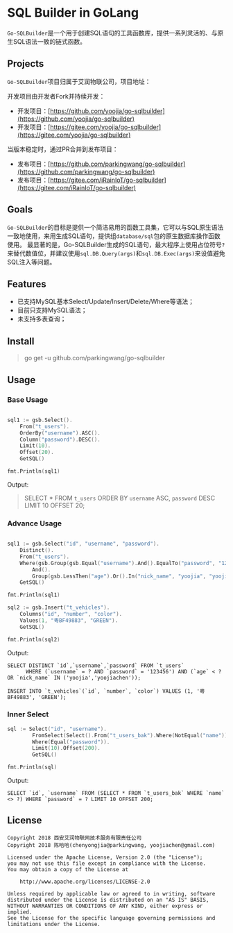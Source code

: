 # SQL Builder in GoLang

`Go-SQLBuilder`是一个用于创建SQL语句的工具函数库，提供一系列灵活的、与原生SQL语法一致的链式函数。

## Projects

`Go-SQLBuilder`项目归属于艾润物联公司，项目地址：

开发项目由开发者Fork并持续开发：

- 开发项目：[https://github.com/yoojia/go-sqlbuilder](https://github.com/yoojia/go-sqlbuilder)
- 开发项目：[https://gitee.com/yoojia/go-sqlbuilder](https://gitee.com/yoojia/go-sqlbuilder)

当版本稳定时，通过PR合并到发布项目：
- 发布项目：[https://github.com/parkingwang/go-sqlbuilder](https://github.com/parkingwang/go-sqlbuilder)
- 发布项目：[https://gitee.com/iRainIoT/go-sqlbuilder](https://gitee.com/iRainIoT/go-sqlbuilder)

## Goals

`Go-SQLBuilder`的目标是提供一个简洁易用的函数工具集，它可以与SQL原生语法一致地使用，来用生成SQL语句，提供组`database/sql`包的原生数据库操作函数使用。
最显著的是，Go-SQLBuilder生成的SQL语句，最大程序上使用占位符号`?`来替代数值位，并建议使用`sql.DB.Query(args)`和`sql.DB.Exec(args)`来设值避免SQL注入等问题。

## Features

- 已支持MySQL基本Select/Update/Insert/Delete/Where等语法；
- 目前只支持MySQL语法；
- 未支持多表查询；

## Install

> go get -u github.com/parkingwang/go-sqlbuilder

## Usage

### Base Usage

```go

sql1 := gsb.Select().
    From("t_users").
    OrderBy("username").ASC().
    Column("password").DESC().
    Limit(10).
    Offset(20).
    GetSQL()

fmt.Println(sql1)
```

Output:

> SELECT * FROM `t_users` ORDER BY `username` ASC, `password` DESC LIMIT 10 OFFSET 20;

### Advance Usage

```go

sql1 := gsb.Select("id", "username", "password").
    Distinct().
    From("t_users").
    Where(gsb.Group(gsb.Equal("username").And().EqualTo("password", "123456")).
        And().
        Group(gsb.LessThen("age").Or().In("nick_name", "yoojia", "yoojiachen"))).
    GetSQL()

fmt.Println(sql1)

sql2 := gsb.Insert("t_vehicles").
    Columns("id", "number", "color").
    Values(1, "粤BF49883", "GREEN").
    GetSQL()

fmt.Println(sql2)
```

Output:

    SELECT DISTINCT `id`,`username`,`password` FROM `t_users`
          WHERE (`username` = ? AND `password` = '123456') AND (`age` < ? OR `nick_name` IN ('yoojia','yoojiachen'));
    
    INSERT INTO `t_vehicles`(`id`, `number`, `color`) VALUES (1, '粤BF49883', 'GREEN');

### Inner Select

```go
sql := Select("id", "username").
		FromSelect(Select().From("t_users_bak").Where(NotEqual("name"))).
		Where(Equal("password")).
		Limit(10).Offset(200).
		GetSQL()

fmt.Println(sql)
```

Output:

    SELECT `id`, `username` FROM (SELECT * FROM `t_users_bak` WHERE `name` <> ?) WHERE `password` = ? LIMIT 10 OFFSET 200;

## License

    Copyright 2018 西安艾润物联网技术服务有限责任公司
    Copyright 2018 陈哈哈(chenyongjia@parkingwang, yoojiachen@gmail.com)

    Licensed under the Apache License, Version 2.0 (the "License");
    you may not use this file except in compliance with the License.
    You may obtain a copy of the License at

        http://www.apache.org/licenses/LICENSE-2.0

    Unless required by applicable law or agreed to in writing, software
    distributed under the License is distributed on an "AS IS" BASIS,
    WITHOUT WARRANTIES OR CONDITIONS OF ANY KIND, either express or implied.
    See the License for the specific language governing permissions and
    limitations under the License.